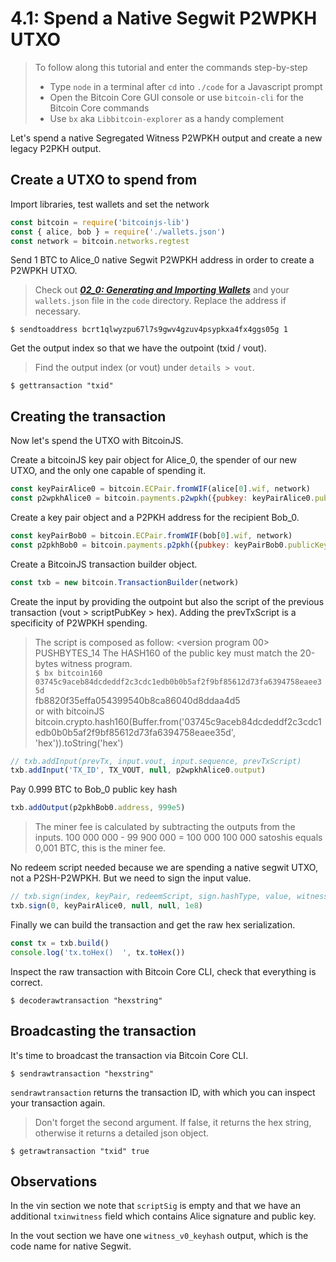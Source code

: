 # 4.1: Spend a Native Segwit P2WPKH UTXO

> To follow along this tutorial and enter the commands step-by-step
> * Type `node` in a terminal after `cd` into `./code` for a Javascript prompt
> * Open the Bitcoin Core GUI console or use `bitcoin-cli` for the Bitcoin Core commands
> * Use `bx` aka `Libbitcoin-explorer` as a handy complement 


Let's spend a native Segregated Witness P2WPKH output and create a new legacy P2PKH output.


## Create a UTXO to spend from
 
Import libraries, test wallets and set the network
```javascript
const bitcoin = require('bitcoinjs-lib')
const { alice, bob } = require('./wallets.json')
const network = bitcoin.networks.regtest
```

Send 1 BTC to Alice_0 native Segwit P2WPKH address in order to create a P2WPKH UTXO.
> Check out **_[02_0: Generating and Importing Wallets](02_0_Generating_and_Importing_Wallets.md)_** and your `wallets.json`
> file in the `code` directory. Replace the address if necessary.
```
$ sendtoaddress bcrt1qlwyzpu67l7s9gwv4gzuv4psypkxa4fx4ggs05g 1
```

Get the output index so that we have the outpoint (txid / vout).
> Find the output index (or vout) under `details > vout`.
```
$ gettransaction "txid"
```


## Creating the transaction

Now let's spend the UTXO with BitcoinJS.

Create a bitcoinJS key pair object for Alice_0, the spender of our new UTXO, and the only one capable of spending it. 
```javascript
const keyPairAlice0 = bitcoin.ECPair.fromWIF(alice[0].wif, network)
const p2wpkhAlice0 = bitcoin.payments.p2wpkh({pubkey: keyPairAlice0.publicKey, network})
```

Create a key pair object and a P2PKH address for the recipient Bob_0.
```javascript
const keyPairBob0 = bitcoin.ECPair.fromWIF(bob[0].wif, network)
const p2pkhBob0 = bitcoin.payments.p2pkh({pubkey: keyPairBob0.publicKey, network})
```

Create a BitcoinJS transaction builder object.
```javascript
const txb = new bitcoin.TransactionBuilder(network)
```

Create the input by providing the outpoint but also the script of the previous transaction (vout > scriptPubKey > hex).
Adding the prevTxScript is a specificity of P2WPKH spending.
> The script is composed as follow: <version program 00> PUSHBYTES_14 <witness program>
> The HASH160 of the public key must match the 20-bytes witness program. <br/>
> `$ bx bitcoin160 03745c9aceb84dcdeddf2c3cdc1edb0b0b5af2f9bf85612d73fa6394758eaee35d` <br/>
> fb8820f35effa054399540b8ca86040d8ddaa4d5 <br/>
> or with bitcoinJS
> bitcoin.crypto.hash160(Buffer.from('03745c9aceb84dcdeddf2c3cdc1edb0b0b5af2f9bf85612d73fa6394758eaee35d', 'hex')).toString('hex')
```javascript
// txb.addInput(prevTx, input.vout, input.sequence, prevTxScript)
txb.addInput('TX_ID', TX_VOUT, null, p2wpkhAlice0.output) 
```

Pay 0.999 BTC to Bob_0 public key hash
```javascript
txb.addOutput(p2pkhBob0.address, 999e5)
```

> The miner fee is calculated by subtracting the outputs from the inputs.
> 100 000 000 - 99 900 000 = 100 000
> 100 000 satoshis equals 0,001 BTC, this is the miner fee.

No redeem script needed because we are spending a native segwit UTXO, not a P2SH-P2WPKH.
But we need to sign the input value.
```javascript
// txb.sign(index, keyPair, redeemScript, sign.hashType, value, witnessScript)
txb.sign(0, keyPairAlice0, null, null, 1e8)
```

Finally we can build the transaction and get the raw hex serialization.
```javascript
const tx = txb.build()
console.log('tx.toHex()  ', tx.toHex())
```

Inspect the raw transaction with Bitcoin Core CLI, check that everything is correct.
```
$ decoderawtransaction "hexstring"
```


## Broadcasting the transaction

It's time to broadcast the transaction via Bitcoin Core CLI.
```
$ sendrawtransaction "hexstring"
```

`sendrawtransaction` returns the transaction ID, with which you can inspect your transaction again.
> Don't forget the second argument. If false, it returns the hex string, otherwise it returns a detailed json object.
```
$ getrawtransaction "txid" true
```


## Observations

In the vin section we note that `scriptSig` is empty and that we have an additional `txinwitness` field which contains 
Alice signature and public key.

In the vout section we have one `witness_v0_keyhash` output, which is the code name for native Segwit.
